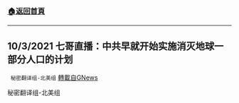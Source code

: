 ###  [:house:返回首頁](https://github.com/ourhimalayas/txt)
---


## 10/3/2021 七哥直播：中共早就开始实施消灭地球一部分人口的计划
` 秘密翻译组-北美组` [轉載自GNews](https://gnews.org/zh-hans/1572828/)

秘密翻译组-北美组
